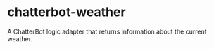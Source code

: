 # chatterbot-weather
A ChatterBot logic adapter that returns information about the current weather.
